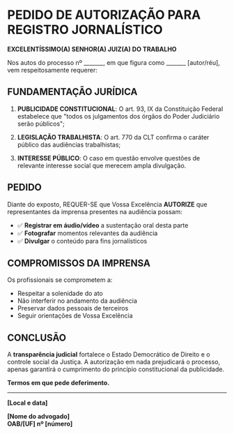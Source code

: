 # PEDIDO DE AUTORIZAÇÃO PARA REGISTRO JORNALÍSTICO

**EXCELENTÍSSIMO(A) SENHOR(A) JUIZ(A) DO TRABALHO**

Nos autos do processo nº _______, em que figura como _______ [autor/réu], vem respeitosamente requerer:

## FUNDAMENTAÇÃO JURÍDICA

1. **PUBLICIDADE CONSTITUCIONAL**: O art. 93, IX da Constituição Federal estabelece que "todos os julgamentos dos órgãos do Poder Judiciário serão públicos";

2. **LEGISLAÇÃO TRABALHISTA**: O art. 770 da CLT confirma o caráter público das audiências trabalhistas;

3. **INTERESSE PÚBLICO**: O caso em questão envolve questões de relevante interesse social que merecem ampla divulgação.

## PEDIDO

Diante do exposto, REQUER-SE que Vossa Excelência **AUTORIZE** que representantes da imprensa presentes na audiência possam:

- ✅ **Registrar em áudio/vídeo** a sustentação oral desta parte
- ✅ **Fotografar** momentos relevantes da audiência 
- ✅ **Divulgar** o conteúdo para fins jornalísticos

## COMPROMISSOS DA IMPRENSA

Os profissionais se comprometem a:
- Respeitar a solenidade do ato
- Não interferir no andamento da audiência  
- Preservar dados pessoais de terceiros
- Seguir orientações de Vossa Excelência

## CONCLUSÃO

A **transparência judicial** fortalece o Estado Democrático de Direito e o controle social da Justiça. A autorização em nada prejudicará o processo, apenas garantirá o cumprimento do princípio constitucional da publicidade.

**Termos em que pede deferimento.**

---
**[Local e data]**

**[Nome do advogado]**  
**OAB/[UF] nº [número]**